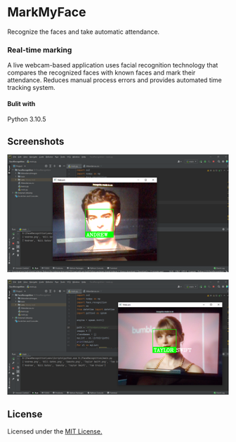# MarkMyFace
Recognize the faces and take automatic attendance.

### Real-time marking
A live webcam-based application uses facial recognition technology that compares the recognized faces with
known faces and mark their attendance. Reduces manual process errors and provides automated time tracking system.

#### Bulit with
Python 3.10.5



## Screenshots

![App Screenshot](https://raw.githubusercontent.com/LakshaySK106/markMyFace/main/Screenshot%201.0.png)

![App Screenshot](https://raw.githubusercontent.com/LakshaySK106/markMyFace/main/Screenshot%202.0.png)



## License
Licensed under the [MIT License.](https://github.com/LakshaySK106/markMyFace/blob/main/LICENCE)

